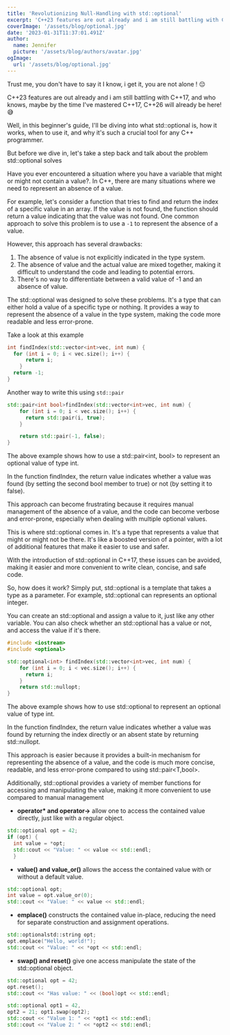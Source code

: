 ```yaml
---
title: 'Revolutionizing Null-Handling with std::optional'
excerpt: 'C++23 features are out already and i am still battling with C++17, and who knows, maybe by the time I have mastered C++17, C++26 will already be here! 😅'
coverImage: '/assets/blog/optional.jpg'
date: '2023-01-31T11:37:01.491Z'
author:
  name: Jennifer
  picture: '/assets/blog/authors/avatar.jpg'
ogImage:
  url: '/assets/blog/optional.jpg'
---
```



Trust me, you don't have to say it I know, i get it, you are not alone ! 😔

C++23 features are out already and i am still battling with C++17, and who knows, maybe by the time I've mastered C++17, C++26 will already be here! 😅

Well, in this beginner's guide, I'll be diving into what std::optional is, how it works, when to use it, and why it's such a crucial tool for any C++ programmer.

But before we dive in, let's take a step back and talk about the problem std::optional solves

Have you ever encountered a situation where you have a variable that might or might not contain a value?. In C++, there are many situations where we need to represent an absence of a value. 

For example, let's consider a function that tries to find and return the index of a specific value in an array. If the value is not found, the function should return a value indicating that the value was not found. One common approach to solve this problem is to use a `-1` to represent the absence of a value. 

However, this approach has several drawbacks:

1.  The absence of value is not explicitly indicated in the type system.
2.  The absence of value and the actual value are mixed together, making it difficult to understand the code and leading to potential errors.
3.  There's no way to differentiate between a valid value of -1 and an absence of value.

The std::optional was designed to solve these problems. It's a type that can either hold a value of a specific type or nothing. It provides a way to represent the absence of a value in the type system, making the code more readable and less error-prone.

Take a look at this example 

```cpp
int findIndex(std::vector<int>vec, int num) {
  for (int i = 0; i < vec.size(); i++) {
      return i;
    }
  return -1;
}
```
Another way to write this using `std::pair`

```cpp
std::pair<int bool>findIndex(std::vector<int>vec, int num) {
    for (int i = 0; i < vec.size(); i++) {
      return std::pair(i, true);
    }

    return std::pair(-1, false);
}
```

The above example shows how to use a std::pair<int, bool> to represent an optional value of type int. 

In the function findIndex, the return value indicates whether a value was found (by setting the second bool member to true) or not (by setting it to false). 

This approach can become frustrating because it requires manual management of the absence of a value, and the code can become verbose and error-prone, especially when dealing with multiple optional values.

This is where std::optional comes in. It's a type that represents a value that might or might not be there. It's like a boosted version of a pointer, with a lot of additional features that make it easier to use and safer.

With the introduction of std::optional in C++17, these issues can be avoided, making it easier and more convenient to write clean, concise, and safe code.

So, how does it work? Simply put, std::optional is a template that takes a type as a parameter. For example, std::optional can represents an optional integer.

You can create an std::optional and assign a value to it, just like any other variable. You can also check whether an std::optional has a value or not, and access the value if it's there.

```cpp
#include <iostream>
#include <optional>

std::optional<int> findIndex(std::vector<int>vec, int num) {
    for (int i = 0; i < vec.size(); i++) {
      return i;
    }
    return std::nullopt;
}
```

The above example shows how to use std::optional to represent an optional value of type int. 

In the function findIndex, the return value indicates whether a value was found by returning the index directly or an absent state by returning std::nullopt. 

This approach is easier because it provides a built-in mechanism for representing the absence of a value, and the code is much more concise, readable, and less error-prone compared to using std::pair<T,bool>. 

Additionally, std::optional provides a variety of member functions for accessing and manipulating the value, making it more convenient to use compared to manual management

-  __operator* and operator->__ allow one to access the contained value directly, just like with a regular object.

```cpp
std::optional opt = 42; 
if (opt) { 
  int value = *opt; 
  std::cout << "Value: " << value << std::endl; 
  }
```
-  __value() and value_or()__ allows the access the contained value with or without a default value.

```cpp
std::optional opt; 
int value = opt.value_or(0); 
std::cout << "Value: " << value << std::endl;
```

-  __emplace()__  constructs the contained value in-place, reducing the need for separate construction and assignment operations.
```cpp
std::optionalstd::string opt; 
opt.emplace("Hello, world!"); 
std::cout << "Value: " << *opt << std::endl;
```

-  __swap() and reset()__ give one access manipulate the state of the std::optional object.

```cpp
std::optional opt = 42; 
opt.reset(); 
std::cout << "Has value: " << (bool)opt << std::endl;
```

```cpp
std::optional opt1 = 42, 
opt2 = 21; opt1.swap(opt2); 
std::cout << "Value 1: " << *opt1 << std::endl; 
std::cout << "Value 2: " << *opt2 << std::endl;
```